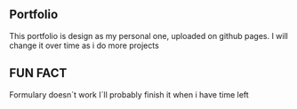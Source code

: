 ## Portfolio
This portfolio is design as my personal one, uploaded on github pages.
I will change it over time as i do more projects

## FUN FACT
Formulary doesn´t work
I´ll probably finish it when i have time left
